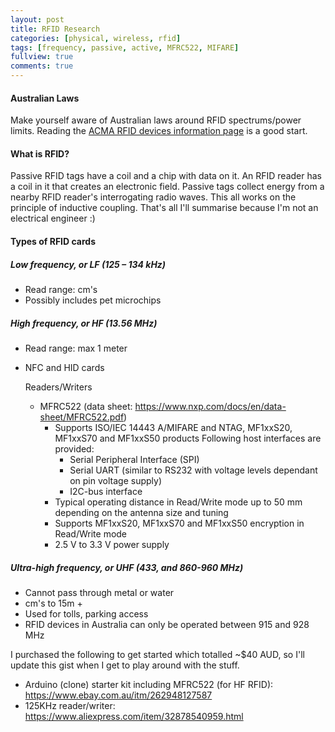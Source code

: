 ```yaml
---
layout: post
title: RFID Research
categories: [physical, wireless, rfid]
tags: [frequency, passive, active, MFRC522, MIFARE]
fullview: true
comments: true
---
```


#### Australian Laws

Make yourself aware of Australian laws around RFID spectrums/power limits. Reading the [ACMA RFID devices information page](https://www.acma.gov.au/Industry/Suppliers/Product-supply-and-compliance/Commonly-supplied-equipment/rfid-devices) is a good start.


#### What is RFID?

Passive RFID tags have a coil and a chip with data on it. An RFID reader has a coil in it that creates an electronic field. Passive tags collect energy from a nearby RFID reader's interrogating radio waves. This all works on the principle of inductive coupling. That's all I'll summarise because I'm not an electrical engineer :)


#### Types of RFID cards

##### Low frequency, or LF (125 – 134 kHz)

* Read range: cm's
* Possibly includes pet microchips

##### High frequency, or HF (13.56 MHz)
* Read range: max 1 meter
* NFC and HID cards

	Readers/Writers
	* MFRC522 (data sheet: https://www.nxp.com/docs/en/data-sheet/MFRC522.pdf)
		* Supports ISO/IEC 14443 A/MIFARE and NTAG, MF1xxS20, MF1xxS70 and MF1xxS50 products
		 Following host interfaces are provided:
			* Serial Peripheral Interface (SPI)
			* Serial UART (similar to RS232 with voltage levels dependant on pin voltage supply)
			* I2C-bus interface
		* Typical operating distance in Read/Write mode up to 50 mm depending on the antenna size and tuning
		* Supports MF1xxS20, MF1xxS70 and MF1xxS50 encryption in Read/Write mode
		* 2.5 V to 3.3 V power supply

##### Ultra-high frequency, or UHF (433, and 860-960 MHz)
* Cannot pass through metal or water
* cm's to 15m +
* Used for tolls, parking access
* RFID devices in Australia can only be operated between 915 and 928 MHz


I purchased the following to get started which totalled ~$40 AUD, so I'll update this gist when I get to play around with the stuff.
* Arduino (clone) starter kit including MFRC522 (for HF RFID): https://www.ebay.com.au/itm/262948127587
* 125KHz reader/writer: https://www.aliexpress.com/item/32878540959.html
